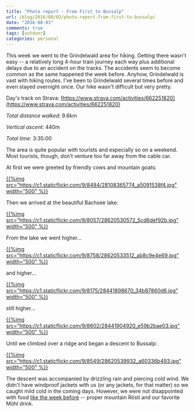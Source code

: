 ```yaml
---
title: "Photo report - From First to Bussalp"
url: /blog/2016/08/03/photo-report-from-first-to-bussalp/
date: "2016-08-03"
comments: true
tags: [outdoor]
categories: personal
---
```


This week we went to the Grindelwald area for hiking. Getting there wasn't easy -- a relatively long 4-hour train journey each way plus additional delays due to an accident on the tracks. The accidents seem to become common as the same happened the week before. Anyhow, Grindelwald is vast with hiking routes. I've been to Grindelwald several times before and even stayed overnight once. Our hike wasn't difficult but very pretty.

Day's track on Strava: [https://www.strava.com/activities/662251820](https://www.strava.com/activities/662251820)

*Total distance walked*: 9.6km

*Vertical ascent*: 440m

*Total time*: 3:35:00

The area is quite popular with tourists and especially so on a weekend. Most tourists, though, don't venture too far away from the cable car.

At first we were greeted by friendly cows and mountain goats:

[{{%img src="https://c1.staticflickr.com/9/8484/28108365774_a5091538f4.jpg" width="500" %}}](https://www.flickr.com/photos/tentaclephotos/28108365774)

Then we arrived at the beautiful Bachsee lake:

[{{%img src="https://c1.staticflickr.com/9/8057/28620530572_5cd6def92b.jpg" width="500" %}}](https://www.flickr.com/photos/tentaclephotos/28620530572)

From the lake we went higher...

[{{%img src="https://c1.staticflickr.com/9/8758/28620533512_ab8c9e4e69.jpg" width="500" %}}](https://www.flickr.com/photos/tentaclephotos/28620533512)

and higher...

[{{%img src="https://c1.staticflickr.com/9/8175/28441898670_34b87860d6.jpg" width="500" %}}](https://www.flickr.com/photos/tentaclephotos/28441898670)

still higher...

[{{%img src="https://c1.staticflickr.com/9/8602/28441904920_e59b2bae03.jpg" width="500" %}}](https://www.flickr.com/photos/tentaclephotos/28441904920)

Until we climbed over a ridge and began a descent to Bussalp:

[{{%img src="https://c1.staticflickr.com/9/8549/28620539932_a60336b493.jpg" width="500" %}}](https://www.flickr.com/photos/tentaclephotos/28620539932)

The descent was accompanied by drizzling rain and piercing cold wind. We didn't have windproof jackets with us (or any jackets, for that matter) so we caught mild cold in the coming days. However, we were not disappointed with food [like the week before](/blog/2016/07/20/photo-report-silent-nanztal-valley-crossing/) -- proper mountain Rösti and our favorite Möhl drink.